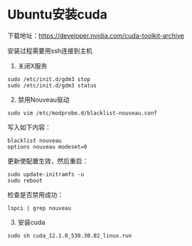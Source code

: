 # Ubuntu安装cuda

下载地址：https://developer.nvidia.com/cuda-toolkit-archive

安装过程需要用ssh连接到主机

1. 关闭X服务

```
sudo /etc/init.d/gdm3 stop
sudo /etc/init.d/gdm3 status
```

2. 禁用Nouveau驱动

```
sudo vim /etc/modprobe.d/blacklist-nouveau.conf
```

写入如下内容：

```
blacklist nouveau
options nouveau modeset=0
```

更新使配置生效，然后重启：

```
sudo update-initramfs -u
sudo reboot
```

检查是否禁用成功：

```
lspci | grep nouveau
```

3. 安装cuda

```
sudo sh cuda_12.1.0_530.30.02_linux.run
```
